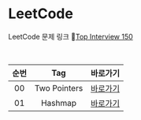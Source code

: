 # LeetCode
LeetCode 문제 링크 🔗[Top Interview 150](https://leetcode.com/studyplan/top-interview-150/)

<br>

| 순번 |     Tag      |                                       바로가기                                       |
|:--:|:------------:|:--------------------------------------------------------------------------------:|
| 00 | Two Pointers | [바로가기](https://github.com/EUNJEONGMUN/CodingTest/tree/main/LeetCode/TwoPointers) |
| 01 |   Hashmap    |   [바로가기](https://github.com/EUNJEONGMUN/CodingTest/tree/main/LeetCode/HashMap)   |
